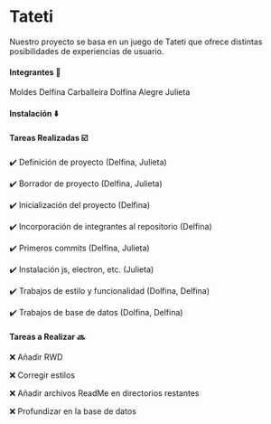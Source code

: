 # Tateti
Nuestro proyecto se basa en un juego de Tateti que ofrece distintas posibilidades de experiencias de usuario.

#### Integrantes  👥
Moldes Delfina
Carballeira Dolfina
Alegre Julieta

#### Instalación ⬇️

#### Tareas Realizadas ☑️
✔️ Definición de proyecto (Delfina, Julieta)

✔️ Borrador de proyecto (Delfina, Julieta)

✔️ Inicialización del proyecto (Delfina)

✔️ Incorporación de integrantes al repositorio (Delfina)

✔️ Primeros commits (Delfina, Julieta)

✔️ Instalación js, electron, etc. (Julieta)

✔️ Trabajos de estilo y funcionalidad (Dolfina, Delfina)

✔️ Trabajos de base de datos (Dolfina, Delfina)

#### Tareas a Realizar 🔜
❌ Añadir RWD

❌ Corregir estilos

❌ Añadir archivos ReadMe en directorios restantes

❌ Profundizar en la base de datos

